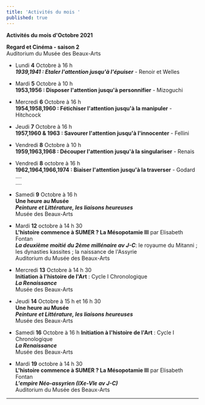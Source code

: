 ```yaml
---
title: 'Activités du mois '
published: true
---
```

**Activités du mois d'Octobre 2021**




  
**Regard et Cinéma - saison 2**   
Auditorium du Musée des Beaux-Arts 

* Lundi **4** Octobre à 16 h  
**_1939,1941 : Etaler l'attention jusqu'à l'épuiser_** - Renoir et Welles  
 
* Mardi **5** Octobre à 10 h  
**1953,1956 : Disposer l'attention jusqu'à personnifier** - Mizoguchi   

* Mercredi **6** Octobre à 16 h  
**1954,1958,1960 : Fétichiser l'attention jusqu'à la manipuler** - Hitchcock  

* Jeudi **7** Octobre à 16 h  
**1957,1960 & 1963 : Savourer l'attention jusqu'à l'innocenter** - Fellini  

* Vendredi **8** Octobre à 10 h  
**1959,1963,1968 : Découper l'attention jusqu'à la singulariser** - Renais  

* Vendredi **8** octobre à 16 h  
**1962,1964,1966,1974 : Biaiser l'attention jusqu'à la traverser** - Godard   
....  
....  

* Samedi **9** Octobre à 16 h   
**Une heure au Musée**  
**_Peinture et Littérature, les liaisons heureuses_**  
Musée des Beaux-Arts  

* Mardi **12** octobre  à 14 h 30  
**L'histoire commence à SUMER ? La Mésopotamie III** par Elisabeth Fontan   
**_La deuxième moitié du 2ème millénaire av J-C_**: le royaume du Mitanni ; les dynasties kassites ; la naissance de l'Assyrie  
Auditorium du Musée des Beaux-Arts  

* Mercredi **13** Octobre à 14 h 30  
**Initiation à l'histoire de l'Art** : Cycle I  Chronologique  
_**La Renaissance**_   
Musée des Beaux-Arts  

* Jeudi **14** Octobre à 15 h et 16 h 30  
**Une heure au Musée**  
**_Peinture et Littérature, les liaisons heureuses_**  
Musée des Beaux-Arts  

* Samedi  **16** Octobre à 16 h 
**Initiation à l'histoire de l'Art** : Cycle I  Chronologique  
_**La Renaissance**_  
Musée des Beaux-Arts


* Mardi **19** octobre  à 14 h 30  
**L'histoire commence à SUMER ? La Mésopotamie III** par Elisabeth Fontan   
**_L'empire Néo-assyrien (IXe-VIe av J-C)_**  
Auditorium du Musée des Beaux-Arts













***
